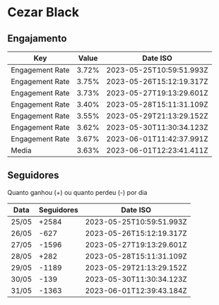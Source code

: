 # Cezar Black

## Engajamento

| Key             | Value | Date ISO                 |
| --------------- | ----- | ------------------------ |
| Engagement Rate | 3.72% | 2023-05-25T10:59:51.993Z |
| Engagement Rate | 3.75% | 2023-05-26T15:12:19.317Z |
| Engagement Rate | 3.73% | 2023-05-27T19:13:29.601Z |
| Engagement Rate | 3.40% | 2023-05-28T15:11:31.109Z |
| Engagement Rate | 3.55% | 2023-05-29T21:13:29.152Z |
| Engagement Rate | 3.62% | 2023-05-30T11:30:34.123Z |
| Engagement Rate | 3.67% | 2023-06-01T11:42:37.991Z |
| Media           | 3.63% | 2023-06-01T12:23:41.411Z |

## Seguidores

Quanto ganhou (+) ou quanto perdeu (-) por dia

| Data  | Seguidores | Date ISO                 |
| ----- | ---------- | ------------------------ |
| 25/05 | +2584      | 2023-05-25T10:59:51.993Z |
| 26/05 | -627       | 2023-05-26T15:12:19.317Z |
| 27/05 | -1596      | 2023-05-27T19:13:29.601Z |
| 28/05 | +282       | 2023-05-28T15:11:31.109Z |
| 29/05 | -1189      | 2023-05-29T21:13:29.152Z |
| 30/05 | -139       | 2023-05-30T11:30:34.123Z |
| 31/05 | -1363      | 2023-06-01T12:39:43.184Z |